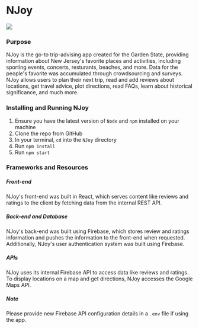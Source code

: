 # NJoy

<img src="https://aayush-agnihotri.me/images/njoy.png">

### Purpose
NJoy is the go-to trip-advising app created for the Garden State, providing information about New Jersey's favorite places and activities, including sporting events, concerts, resturants, beaches, and more. Data for the people's favorite was accumulated through crowdsourcing and surveys. NJoy allows users to plan their next trip, read and add reviews about locations, get travel advice, plot directions, read FAQs, learn about historical significance, and much more. 

### Installing and Running NJoy
1. Ensure you have the latest version of `Node` and `npm` installed on your machine
2. Clone the repo from GitHub
3. In your terminal, `cd` into the `NJoy` directory
4. Run `npm install`
5. Run `npm start`

### Frameworks and Resources
##### Front-end
NJoy's front-end was built in React, which serves content like reviews and ratings to the client by fetching data from the internal REST API. 

##### Back-end and Database
NJoy's back-end was built using Firebase, which stores review and ratings information and pushes the information to the front-end when requested. Additionally, NJoy's user authentication system was built using Firebase.

##### APIs
NJoy uses its internal Firebase API to access data like reviews and ratings. To display locations on a map and get directions, NJoy accesses the Google Maps API.

##### Note
Please provide new Firebase API configuration details in a `.env` file if using the app.
